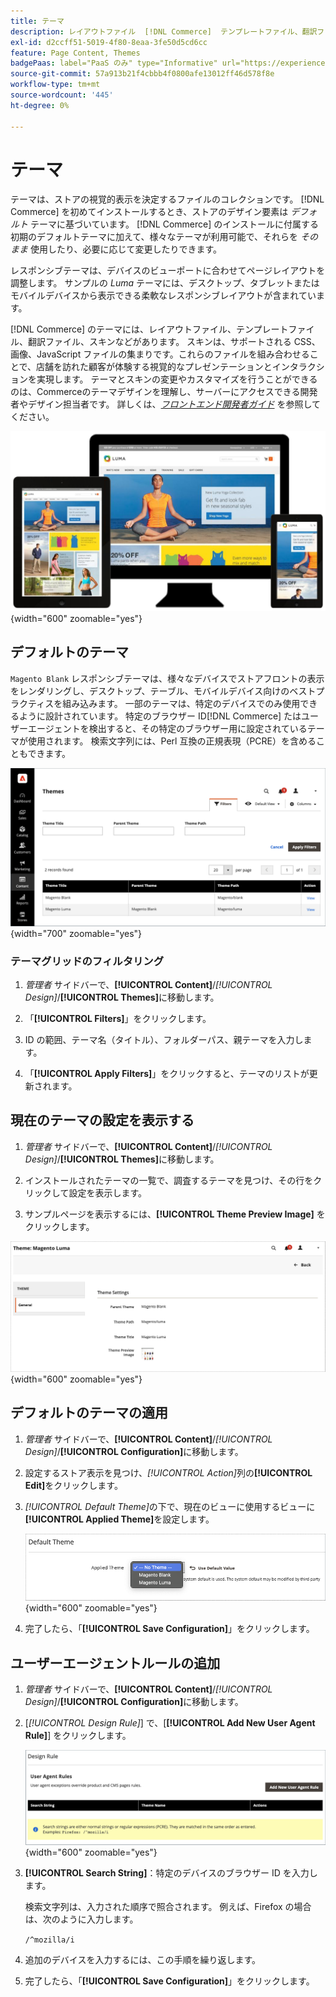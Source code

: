```yaml
---
title: テーマ
description: レイアウトファイル  [!DNL Commerce]  テンプレートファイル、翻訳ファイル、ストアのルックアンドフィールを定義するスキンなど、テーマについて説明します。
exl-id: d2ccff51-5019-4f80-8eaa-3fe50d5cd6cc
feature: Page Content, Themes
badgePaas: label="PaaS のみ" type="Informative" url="https://experienceleague.adobe.com/en/docs/commerce/user-guides/product-solutions" tooltip="Adobe Commerce on Cloud プロジェクト（Adobeが管理する PaaS インフラストラクチャ）およびオンプレミスプロジェクトにのみ適用されます。"
source-git-commit: 57a913b21f4cbbb4f0800afe13012ff46d578f8e
workflow-type: tm+mt
source-wordcount: '445'
ht-degree: 0%

---
```


# テーマ

テーマは、ストアの視覚的表示を決定するファイルのコレクションです。 [!DNL Commerce] を初めてインストールするとき、ストアのデザイン要素は _デフォルト_ テーマに基づいています。 [!DNL Commerce] のインストールに付属する初期のデフォルトテーマに加えて、様々なテーマが利用可能で、それらを _そのまま_ 使用したり、必要に応じて変更したりできます。

レスポンシブテーマは、デバイスのビューポートに合わせてページレイアウトを調整します。 サンプルの _Luma_ テーマには、デスクトップ、タブレットまたはモバイルデバイスから表示できる柔軟なレスポンシブレイアウトが含まれています。

[!DNL Commerce] のテーマには、レイアウトファイル、テンプレートファイル、翻訳ファイル、スキンなどがあります。 スキンは、サポートされる CSS、画像、JavaScript ファイルの集まりです。これらのファイルを組み合わせることで、店舗を訪れた顧客が体験する視覚的なプレゼンテーションとインタラクションを実現します。 テーマとスキンの変更やカスタマイズを行うことができるのは、Commerceのテーマデザインを理解し、サーバーにアクセスできる開発者やデザイン担当者です。 詳しくは、[_フロントエンド開発者ガイド_](https://developer.adobe.com/commerce/frontend-core/guide/themes/) を参照してください。

![Luma テーマ ](./assets/design-responsive.png){width="600" zoomable="yes"}

## デフォルトのテーマ

`Magento Blank` レスポンシブテーマは、様々なデバイスでストアフロントの表示をレンダリングし、デスクトップ、テーブル、モバイルデバイス向けのベストプラクティスを組み込みます。 一部のテーマは、特定のデバイスでのみ使用できるように設計されています。 特定のブラウザー ID[!DNL Commerce] たはユーザーエージェントを検出すると、その特定のブラウザー用に設定されているテーマが使用されます。 検索文字列には、Perl 互換の正規表現（PCRE）を含めることもできます。

![ テーマ ](./assets/themes.png){width="700" zoomable="yes"}

### テーマグリッドのフィルタリング

1. _管理者_ サイドバーで、**[!UICONTROL Content]**/_[!UICONTROL Design]_/**[!UICONTROL Themes]**&#x200B;に移動します。

1. 「**[!UICONTROL Filters]**」をクリックします。

1. ID の範囲、テーマ名（タイトル）、フォルダーパス、親テーマを入力します。

1. 「**[!UICONTROL Apply Filters]**」をクリックすると、テーマのリストが更新されます。

## 現在のテーマの設定を表示する

1. _管理者_ サイドバーで、**[!UICONTROL Content]**/_[!UICONTROL Design]_/**[!UICONTROL Themes]**&#x200B;に移動します。

1. インストールされたテーマの一覧で、調査するテーマを見つけ、その行をクリックして設定を表示します。

1. サンプルページを表示するには、**[!UICONTROL Theme Preview Image]** をクリックします。

![ テーマをプレビュー ](./assets/theme-settings.png){width="600" zoomable="yes"}

## デフォルトのテーマの適用

1. _管理者_ サイドバーで、**[!UICONTROL Content]**/_[!UICONTROL Design]_/**[!UICONTROL Configuration]**&#x200B;に移動します。

1. 設定するストア表示を見つけ、_[!UICONTROL Action]_&#x200B;列の&#x200B;**[!UICONTROL Edit]**&#x200B;をクリックします。

1. _[!UICONTROL Default Theme]_&#x200B;の下で、現在のビューに使用するビューに&#x200B;**[!UICONTROL Applied Theme]**&#x200B;を設定します。

   ![ 適用されたテーマ ](./assets/theme-default-apply.png){width="600" zoomable="yes"}

1. 完了したら、「**[!UICONTROL Save Configuration]**」をクリックします。

## ユーザーエージェントルールの追加

1. _管理者_ サイドバーで、**[!UICONTROL Content]**/_[!UICONTROL Design]_/**[!UICONTROL Configuration]**&#x200B;に移動します。

1. [_[!UICONTROL Design Rule]_] で、[**[!UICONTROL Add New User Agent Rule]**] をクリックします。

   ![ 設計規程 ](./assets/theme-design-rule.png){width="600" zoomable="yes"}

1. **[!UICONTROL Search String]**：特定のデバイスのブラウザー ID を入力します。

   検索文字列は、入力された順序で照合されます。 例えば、Firefox の場合は、次のように入力します。

   `/^mozilla/i`

1. 追加のデバイスを入力するには、この手順を繰り返します。

1. 完了したら、「**[!UICONTROL Save Configuration]**」をクリックします。
